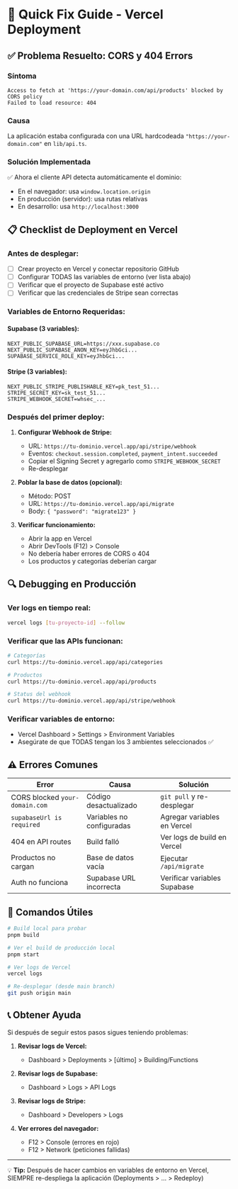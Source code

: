 # 🚀 Quick Fix Guide - Vercel Deployment

## ✅ Problema Resuelto: CORS y 404 Errors

### Síntoma
```
Access to fetch at 'https://your-domain.com/api/products' blocked by CORS policy
Failed to load resource: 404
```

### Causa
La aplicación estaba configurada con una URL hardcodeada `"https://your-domain.com"` en `lib/api.ts`.

### Solución Implementada
✅ Ahora el cliente API detecta automáticamente el dominio:
- En el navegador: usa `window.location.origin`
- En producción (servidor): usa rutas relativas
- En desarrollo: usa `http://localhost:3000`

## 📋 Checklist de Deployment en Vercel

### Antes de desplegar:
- [ ] Crear proyecto en Vercel y conectar repositorio GitHub
- [ ] Configurar TODAS las variables de entorno (ver lista abajo)
- [ ] Verificar que el proyecto de Supabase esté activo
- [ ] Verificar que las credenciales de Stripe sean correctas

### Variables de Entorno Requeridas:

#### Supabase (3 variables):
```
NEXT_PUBLIC_SUPABASE_URL=https://xxx.supabase.co
NEXT_PUBLIC_SUPABASE_ANON_KEY=eyJhbGci...
SUPABASE_SERVICE_ROLE_KEY=eyJhbGci...
```

#### Stripe (3 variables):
```
NEXT_PUBLIC_STRIPE_PUBLISHABLE_KEY=pk_test_51...
STRIPE_SECRET_KEY=sk_test_51...
STRIPE_WEBHOOK_SECRET=whsec_...
```

### Después del primer deploy:

1. **Configurar Webhook de Stripe:**
   - URL: `https://tu-dominio.vercel.app/api/stripe/webhook`
   - Eventos: `checkout.session.completed`, `payment_intent.succeeded`
   - Copiar el Signing Secret y agregarlo como `STRIPE_WEBHOOK_SECRET`
   - Re-desplegar

2. **Poblar la base de datos (opcional):**
   - Método: POST
   - URL: `https://tu-dominio.vercel.app/api/migrate`
   - Body: `{ "password": "migrate123" }`

3. **Verificar funcionamiento:**
   - Abrir la app en Vercel
   - Abrir DevTools (F12) > Console
   - No debería haber errores de CORS o 404
   - Los productos y categorías deberían cargar

## 🔍 Debugging en Producción

### Ver logs en tiempo real:
```bash
vercel logs [tu-proyecto-id] --follow
```

### Verificar que las APIs funcionan:
```bash
# Categorías
curl https://tu-dominio.vercel.app/api/categories

# Productos
curl https://tu-dominio.vercel.app/api/products

# Status del webhook
curl https://tu-dominio.vercel.app/api/stripe/webhook
```

### Verificar variables de entorno:
- Vercel Dashboard > Settings > Environment Variables
- Asegúrate de que TODAS tengan los 3 ambientes seleccionados ✅

## ⚠️ Errores Comunes

| Error | Causa | Solución |
|-------|-------|----------|
| CORS blocked `your-domain.com` | Código desactualizado | `git pull` y re-desplegar |
| `supabaseUrl is required` | Variables no configuradas | Agregar variables en Vercel |
| 404 en API routes | Build falló | Ver logs de build en Vercel |
| Productos no cargan | Base de datos vacía | Ejecutar `/api/migrate` |
| Auth no funciona | Supabase URL incorrecta | Verificar variables Supabase |

## 🎯 Comandos Útiles

```bash
# Build local para probar
pnpm build

# Ver el build de producción local
pnpm start

# Ver logs de Vercel
vercel logs

# Re-desplegar (desde main branch)
git push origin main
```

## 📞 Obtener Ayuda

Si después de seguir estos pasos sigues teniendo problemas:

1. **Revisar logs de Vercel:**
   - Dashboard > Deployments > [último] > Building/Functions

2. **Revisar logs de Supabase:**
   - Dashboard > Logs > API Logs

3. **Revisar logs de Stripe:**
   - Dashboard > Developers > Logs

4. **Ver errores del navegador:**
   - F12 > Console (errores en rojo)
   - F12 > Network (peticiones fallidas)

---

💡 **Tip:** Después de hacer cambios en variables de entorno en Vercel, SIEMPRE re-despliega la aplicación (Deployments > ... > Redeploy)
